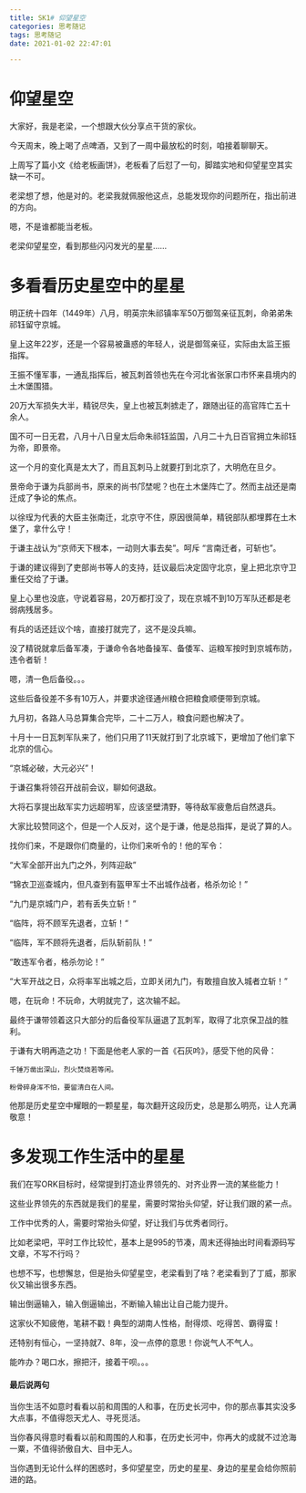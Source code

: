 ```yaml
---
title: SK1# 仰望星空
categories: 思考随记
tags: 思考随记
date: 2021-01-02 22:47:01

---
```






# 仰望星空



大家好，我是老梁，一个想跟大伙分享点干货的家伙。



今天周末，晚上喝了点啤酒，又到了一周中最放松的时刻，咱接着聊聊天。



上周写了篇小文《给老板画饼》，老板看了后怼了一句，脚踏实地和仰望星空其实缺一不可。



老梁想了想，他是对的。老梁我就佩服他这点，总能发现你的问题所在，指出前进的方向。



嗯，不是谁都能当老板。



老梁仰望星空，看到那些闪闪发光的星星……



<!--more-->



# 多看看历史星空中的星星





明正统十四年（1449年）八月，明英宗朱祁镇率军50万御驾亲征瓦刺，命弟弟朱祁钰留守京城。



皇上这年22岁，还是一个容易被蛊惑的年轻人，说是御驾亲征，实际由太监王振指挥。



王振不懂军事，一通乱指挥后，被瓦刺首领也先在今河北省张家口市怀来县境内的土木堡围猎。



20万大军损失大半，精锐尽失，皇上也被瓦刺掳走了，跟随出征的高官阵亡五十余人。



国不可一日无君，八月十八日皇太后命朱祁钰监国，八月二十九日百官拥立朱祁钰为帝，即景帝。



这一个月的变化真是太大了，而且瓦刺马上就要打到北京了，大明危在旦夕。



景帝命于谦为兵部尚书，原来的尚书邝埜呢？也在土木堡阵亡了。然而主战还是南迁成了争论的焦点。



以徐珵为代表的大臣主张南迁，北京守不住，原因很简单，精锐部队都埋葬在土木堡了，拿什么守！



于谦主战认为“京师天下根本，一动则大事去矣”。呵斥 “言南迁者，可斩也”。



于谦的建议得到了吏部尚书等人的支持，廷议最后决定固守北京，皇上把北京守卫重任交给了于谦。



皇上心里也没底，守说着容易，20万都打没了，现在京城不到10万军队还都是老弱病残居多。



有兵的话还廷议个啥，直接打就完了，这不是没兵嘛。



没了精锐就拿后备军凑，于谦命令各地备操军、备倭军、运粮军按时到京城布防，违令者斩！



嗯，清一色后备役。。。



这些后备役差不多有10万人，并要求途径通州粮仓把粮食顺便带到京城。



九月初，各路人马总算集合完毕，二十二万人，粮食问题也解决了。



十月十一日瓦刺军队来了，他们只用了11天就打到了北京城下，更增加了他们拿下北京的信心。



“京城必破，大元必兴”！



于谦召集将领召开战前会议，聊如何退敌。



大将石享提出敌军实力远超明军，应该坚壁清野，等待敌军疲惫后自然退兵。



大家比较赞同这个，但是一个人反对，这个是于谦，他是总指挥，是说了算的人。



找你们来，不是跟你们商量的，让你们来听令的！他的军令：



“大军全部开出九门之外，列阵迎敌”



“锦衣卫巡查城内，但凡查到有盔甲军士不出城作战者，格杀勿论！”



“九门是京城门户，若有丢失立斩！”



“临阵，将不顾军先退者，立斩！“



“临阵，军不顾将先退者，后队斩前队！”



“敢违军令者，格杀勿论！”



“大军开战之日，众将率军出城之后，立即关闭九门，有敢擅自放入城者立斩！”



嗯，在玩命！不玩命，大明就完了，这次输不起。



最终于谦带领着这只大部分的后备役军队逼退了瓦刺军，取得了北京保卫战的胜利。



于谦有大明再造之功！下面是他老人家的一首《石灰吟》，感受下他的风骨：



```
千锤万凿出深山，烈火焚烧若等闲。

粉骨碎身浑不怕，要留清白在人间。
```



他那是历史星空中耀眼的一颗星星，每次翻开这段历史，总是那么明亮，让人充满敬意！







# 多发现工作生活中的星星





我们在写ORK目标时，经常提到打造业界领先的、对齐业界一流的某些能力！



这些业界领先的东西就是我们的星星，需要时常抬头仰望，好让我们跟的紧一点。



工作中优秀的人，需要时常抬头仰望，好让我们与优秀者同行。



比如老梁吧，平时工作比较忙，基本上是995的节凑，周末还得抽出时间看源码写文章，不写不行吗？



也想不写，也想懈怠，但是抬头仰望星空，老梁看到了啥？老梁看到了丁威，那家伙又输出很多东西。



输出倒逼输入，输入倒逼输出，不断输入输出让自己能力提升。



这家伙不知疲倦，笔耕不戳！典型的湖南人性格，耐得烦、吃得苦、霸得蛮！



还特别有恒心，一坚持就7、8年，没一点停的意思！你说气人不气人。



能咋办？喝口水，擦把汗，接着干呗。。。



#### 最后说两句



当你生活不如意时看看以前和周围的人和事，在历史长河中，你的那点事其实没多大点事，不值得怨天尤人、寻死觅活。



当你春风得意时看看以前和周围的人和事，在历史长河中，你再大的成就不过沧海一粟，不值得骄傲自大、目中无人。



当你遇到无论什么样的困惑时，多仰望星空，历史的星星、身边的星星会给你照前进的路。







